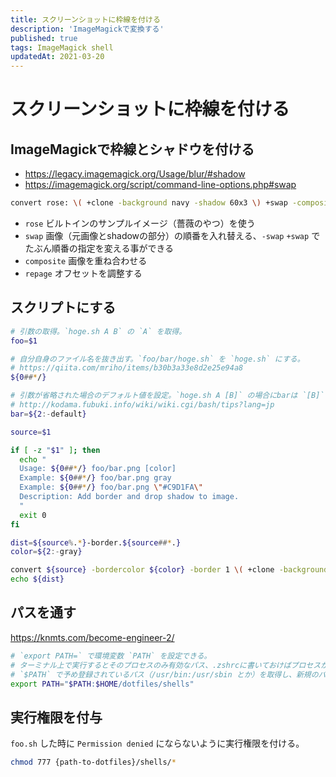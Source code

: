 ```yaml
---
title: スクリーンショットに枠線を付ける
description: 'ImageMagickで変換する'
published: true
tags: ImageMagick shell
updatedAt: 2021-03-20
---
```


# スクリーンショットに枠線を付ける

## ImageMagickで枠線とシャドウを付ける

- https://legacy.imagemagick.org/Usage/blur/#shadow
- https://imagemagick.org/script/command-line-options.php#swap

```bash
convert rose: \( +clone -background navy -shadow 60x3 \) +swap -composite +repage shadow_composite.png
```

- `rose` ビルトインのサンプルイメージ（薔薇のやつ）を使う
- `swap` 画像（元画像とshadowの部分）の順番を入れ替える、`-swap` `+swap` でたぶん順番の指定を変える事ができる
- `composite` 画像を重ね合わせる
- `repage` オフセットを調整する

## スクリプトにする

```bash
# 引数の取得。`hoge.sh A B` の `A` を取得。
foo=$1
```

```bash
# 自分自身のファイル名を抜き出す。`foo/bar/hoge.sh` を `hoge.sh` にする。
# https://qiita.com/mriho/items/b30b3a33e8d2e25e94a8
${0##*/}
```

```bash
# 引数が省略された場合のデフォルト値を設定。`hoge.sh A [B]` の場合にbarは `[B]` もしくは "default" になる。
# http://kodama.fubuki.info/wiki/wiki.cgi/bash/tips?lang=jp
bar=${2:-default}
```

```bash
source=$1

if [ -z "$1" ]; then
  echo "
  Usage: ${0##*/} foo/bar.png [color]
  Example: ${0##*/} foo/bar.png gray
  Example: ${0##*/} foo/bar.png \"#C9D1FA\"
  Description: Add border and drop shadow to image.
  "
  exit 0
fi

dist=${source%.*}-border.${source##*.}
color=${2:-gray}

convert ${source} -bordercolor ${color} -border 1 \( +clone -background ${color} -shadow 60x3 \) +swap -composite +repage ${dist}
echo ${dist}
```

## パスを通す

https://knmts.com/become-engineer-2/

```bash
# `export PATH=` で環境変数 `PATH` を設定できる。
# ターミナル上で実行するとそのプロセスのみ有効なパス、.zshrcに書いておけばプロセスが生成される時のデフォルトになる。
# `$PATH` で予め登録されているパス（/usr/bin:/usr/sbin とか）を取得し、新規のパスを追加。
export PATH="$PATH:$HOME/dotfiles/shells"
```

## 実行権限を付与

`foo.sh` した時に `Permission denied` にならないように実行権限を付ける。

```bash
chmod 777 {path-to-dotfiles}/shells/*
```
